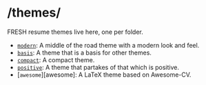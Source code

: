 /themes/
========
FRESH resume themes live here, one per folder.

- [`modern`](modern): A middle of the road theme with a modern look and feel.
- [`basis`](basis): A theme that is a basis for other themes.
- [`compact`](compact): A compact theme.
- [`positive`](positive): A theme that partakes of that which is positive.
- [`awesome`][awesome]: A LaTeX theme based on Awesome-CV.
